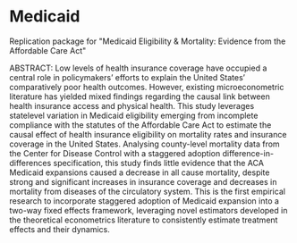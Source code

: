 # Medicaid
Replication package for "Medicaid Eligibility &amp; Mortality: Evidence from the Affordable Care Act"

ABSTRACT: Low levels of health insurance coverage have occupied a central role in policymakers’
efforts to explain the United States’ comparatively poor health outcomes. However,
existing microeconometric literature has yielded mixed findings regarding the causal
link between health insurance access and physical health. This study leverages statelevel
variation in Medicaid eligibility emerging from incomplete compliance with the
statutes of the Affordable Care Act to estimate the causal effect of health insurance
eligibility on mortality rates and insurance coverage in the United States. Analysing
county-level mortality data from the Center for Disease Control with a staggered adoption
difference-in-differences specification, this study finds little evidence that the ACA
Medicaid expansions caused a decrease in all cause mortality, despite strong and significant
increases in insurance coverage and decreases in mortality from diseases of the
circulatory system. This is the first empirical research to incorporate staggered adoption
of Medicaid expansion into a two-way fixed effects framework, leveraging novel
estimators developed in the theoretical econometrics literature to consistently estimate
treatment effects and their dynamics.
